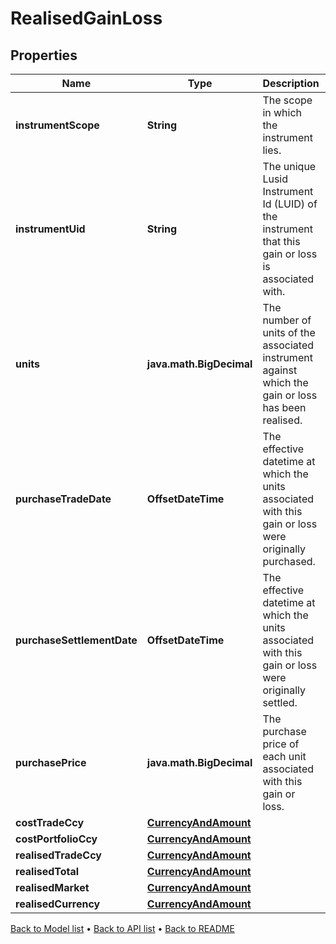 

# RealisedGainLoss


## Properties

| Name | Type | Description | Notes |
|------------ | ------------- | ------------- | -------------|
|**instrumentScope** | **String** | The scope in which the instrument lies. |  [optional] |
|**instrumentUid** | **String** | The unique Lusid Instrument Id (LUID) of the instrument that this gain or loss is associated with. |  |
|**units** | **java.math.BigDecimal** | The number of units of the associated instrument against which the gain or loss has been realised. |  |
|**purchaseTradeDate** | **OffsetDateTime** | The effective datetime at which the units associated with this gain or loss were originally purchased. |  [optional] [readonly] |
|**purchaseSettlementDate** | **OffsetDateTime** | The effective datetime at which the units associated with this gain or loss were originally settled. |  [optional] [readonly] |
|**purchasePrice** | **java.math.BigDecimal** | The purchase price of each unit associated with this gain or loss. |  [optional] |
|**costTradeCcy** | [**CurrencyAndAmount**](CurrencyAndAmount.md) |  |  |
|**costPortfolioCcy** | [**CurrencyAndAmount**](CurrencyAndAmount.md) |  |  |
|**realisedTradeCcy** | [**CurrencyAndAmount**](CurrencyAndAmount.md) |  |  |
|**realisedTotal** | [**CurrencyAndAmount**](CurrencyAndAmount.md) |  |  |
|**realisedMarket** | [**CurrencyAndAmount**](CurrencyAndAmount.md) |  |  [optional] |
|**realisedCurrency** | [**CurrencyAndAmount**](CurrencyAndAmount.md) |  |  [optional] |



[Back to Model list](../README.md#documentation-for-models) &#8226; [Back to API list](../README.md#documentation-for-api-endpoints) &#8226; [Back to README](../README.md)


